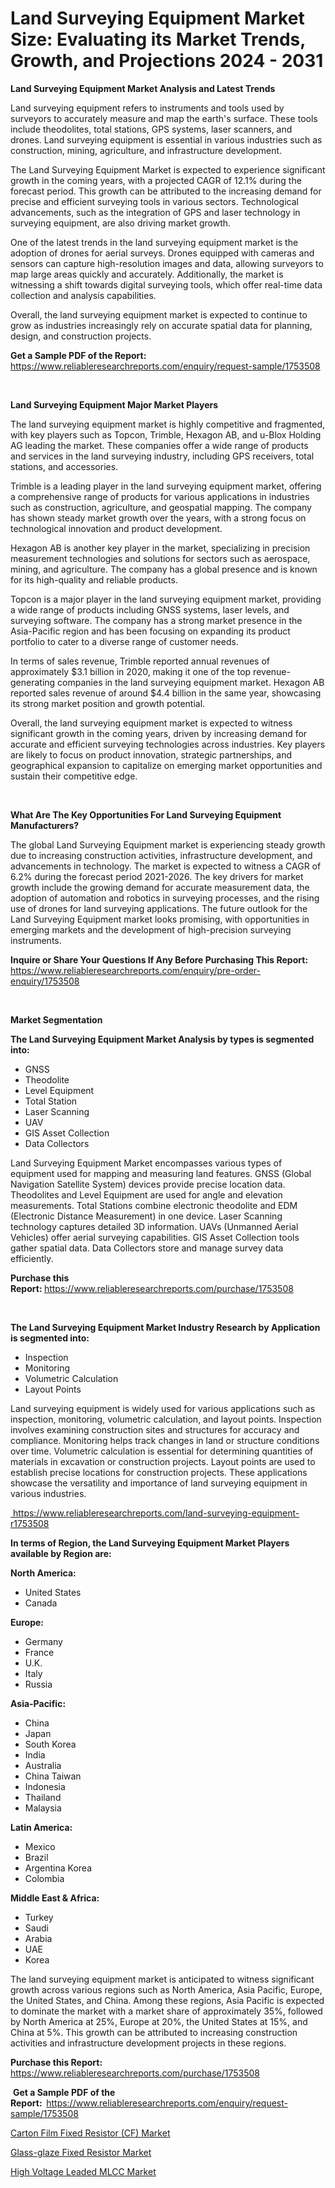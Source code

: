 <p><h1>Land Surveying Equipment Market Size: Evaluating its Market Trends, Growth, and Projections 2024 - 2031</h1></p><p><strong>Land Surveying Equipment Market Analysis and Latest Trends</strong></p>
<p><p>Land surveying equipment refers to instruments and tools used by surveyors to accurately measure and map the earth's surface. These tools include theodolites, total stations, GPS systems, laser scanners, and drones. Land surveying equipment is essential in various industries such as construction, mining, agriculture, and infrastructure development.</p><p>The Land Surveying Equipment Market is expected to experience significant growth in the coming years, with a projected CAGR of 12.1% during the forecast period. This growth can be attributed to the increasing demand for precise and efficient surveying tools in various sectors. Technological advancements, such as the integration of GPS and laser technology in surveying equipment, are also driving market growth.</p><p>One of the latest trends in the land surveying equipment market is the adoption of drones for aerial surveys. Drones equipped with cameras and sensors can capture high-resolution images and data, allowing surveyors to map large areas quickly and accurately. Additionally, the market is witnessing a shift towards digital surveying tools, which offer real-time data collection and analysis capabilities.</p><p>Overall, the land surveying equipment market is expected to continue to grow as industries increasingly rely on accurate spatial data for planning, design, and construction projects.</p></p>
<p><strong>Get a Sample PDF of the Report:&nbsp;</strong> <a href="https://www.reliableresearchreports.com/enquiry/request-sample/1753508">https://www.reliableresearchreports.com/enquiry/request-sample/1753508</a></p>
<p>&nbsp;</p>
<p><strong>Land Surveying Equipment Major Market Players</strong></p>
<p><p>The land surveying equipment market is highly competitive and fragmented, with key players such as Topcon, Trimble, Hexagon AB, and u-Blox Holding AG leading the market. These companies offer a wide range of products and services in the land surveying industry, including GPS receivers, total stations, and accessories.</p><p>Trimble is a leading player in the land surveying equipment market, offering a comprehensive range of products for various applications in industries such as construction, agriculture, and geospatial mapping. The company has shown steady market growth over the years, with a strong focus on technological innovation and product development.</p><p>Hexagon AB is another key player in the market, specializing in precision measurement technologies and solutions for sectors such as aerospace, mining, and agriculture. The company has a global presence and is known for its high-quality and reliable products.</p><p>Topcon is a major player in the land surveying equipment market, providing a wide range of products including GNSS systems, laser levels, and surveying software. The company has a strong market presence in the Asia-Pacific region and has been focusing on expanding its product portfolio to cater to a diverse range of customer needs.</p><p>In terms of sales revenue, Trimble reported annual revenues of approximately $3.1 billion in 2020, making it one of the top revenue-generating companies in the land surveying equipment market. Hexagon AB reported sales revenue of around $4.4 billion in the same year, showcasing its strong market position and growth potential.</p><p>Overall, the land surveying equipment market is expected to witness significant growth in the coming years, driven by increasing demand for accurate and efficient surveying technologies across industries. Key players are likely to focus on product innovation, strategic partnerships, and geographical expansion to capitalize on emerging market opportunities and sustain their competitive edge.</p></p>
<p>&nbsp;</p>
<p><strong>What Are The Key Opportunities For Land Surveying Equipment Manufacturers?</strong></p>
<p><p>The global Land Surveying Equipment market is experiencing steady growth due to increasing construction activities, infrastructure development, and advancements in technology. The market is expected to witness a CAGR of 6.2% during the forecast period 2021-2026. The key drivers for market growth include the growing demand for accurate measurement data, the adoption of automation and robotics in surveying processes, and the rising use of drones for land surveying applications. The future outlook for the Land Surveying Equipment market looks promising, with opportunities in emerging markets and the development of high-precision surveying instruments.</p></p>
<p><strong>Inquire or Share Your Questions If Any Before Purchasing This Report:</strong> <a href="https://www.reliableresearchreports.com/enquiry/pre-order-enquiry/1753508">https://www.reliableresearchreports.com/enquiry/pre-order-enquiry/1753508</a></p>
<p>&nbsp;</p>
<p><strong>Market Segmentation</strong></p>
<p><strong>The Land Surveying Equipment Market Analysis by types is segmented into:</strong></p>
<p><ul><li>GNSS</li><li>Theodolite</li><li>Level Equipment</li><li>Total Station</li><li>Laser Scanning</li><li>UAV</li><li>GIS Asset Collection</li><li>Data Collectors</li></ul></p>
<p><p>Land Surveying Equipment Market encompasses various types of equipment used for mapping and measuring land features. GNSS (Global Navigation Satellite System) devices provide precise location data. Theodolites and Level Equipment are used for angle and elevation measurements. Total Stations combine electronic theodolite and EDM (Electronic Distance Measurement) in one device. Laser Scanning technology captures detailed 3D information. UAVs (Unmanned Aerial Vehicles) offer aerial surveying capabilities. GIS Asset Collection tools gather spatial data. Data Collectors store and manage survey data efficiently.</p></p>
<p><strong>Purchase this Report:&nbsp;</strong><a href="https://www.reliableresearchreports.com/purchase/1753508">https://www.reliableresearchreports.com/purchase/1753508</a></p>
<p>&nbsp;</p>
<p><strong>The Land Surveying Equipment Market Industry Research by Application is segmented into:</strong></p>
<p><ul><li>Inspection</li><li>Monitoring</li><li>Volumetric Calculation</li><li>Layout Points</li></ul></p>
<p><p>Land surveying equipment is widely used for various applications such as inspection, monitoring, volumetric calculation, and layout points. Inspection involves examining construction sites and structures for accuracy and compliance. Monitoring helps track changes in land or structure conditions over time. Volumetric calculation is essential for determining quantities of materials in excavation or construction projects. Layout points are used to establish precise locations for construction projects. These applications showcase the versatility and importance of land surveying equipment in various industries.</p></p>
<p><a href="https://www.reliableresearchreports.com/land-surveying-equipment-r1753508">&nbsp;https://www.reliableresearchreports.com/land-surveying-equipment-r1753508</a></p>
<p><strong>In terms of Region, the Land Surveying Equipment Market Players available by Region are:</strong></p>
<p>
    <p> <strong> North America: </strong>
        <ul>
            <li>United States</li>
            <li>Canada</li>
        </ul>
        </p> 
    <p> <strong> Europe: </strong>
        <ul>
            <li>Germany</li>
            <li>France</li>
            <li>U.K.</li>
            <li>Italy</li>
            <li>Russia</li>
        </ul>
        </p> 
    <p> <strong> Asia-Pacific: </strong>
        <ul>
            <li>China</li>
            <li>Japan</li>
            <li>South Korea</li>
            <li>India</li>
            <li>Australia</li>
            <li>China Taiwan</li>
            <li>Indonesia</li>
            <li>Thailand</li>
            <li>Malaysia</li>
        </ul>
        </p> 
    <p> <strong> Latin America: </strong>
        <ul>
            <li>Mexico</li>
            <li>Brazil</li>
            <li>Argentina Korea</li>
            <li>Colombia</li>
        </ul>
        </p> 
    <p> <strong> Middle East & Africa: </strong>
        <ul>
            <li>Turkey</li>
            <li>Saudi</li>
            <li>Arabia</li>
            <li>UAE</li>
            <li>Korea</li>
        </ul>
    </p>
    </p>
<p><p>The land surveying equipment market is anticipated to witness significant growth across various regions such as North America, Asia Pacific, Europe, the United States, and China. Among these regions, Asia Pacific is expected to dominate the market with a market share of approximately 35%, followed by North America at 25%, Europe at 20%, the United States at 15%, and China at 5%. This growth can be attributed to increasing construction activities and infrastructure development projects in these regions.</p></p>
<p><strong>Purchase this Report: </strong><a href="https://www.reliableresearchreports.com/purchase/1753508">https://www.reliableresearchreports.com/purchase/1753508</a></p>
<p>&nbsp;<strong>Get a Sample PDF of the Report:&nbsp;&nbsp;</strong><a href="https://www.reliableresearchreports.com/enquiry/request-sample/1753508">https://www.reliableresearchreports.com/enquiry/request-sample/1753508</a></p>
<p><strong></strong></p>
<p><p><a href="https://github.com/widyafarer/Market-Research-Report-List-1/blob/main/carton-film-fixed-resistor-cf-market.md">Carton Film Fixed Resistor (CF) Market</a></p><p><a href="https://github.com/nyahMertz1928/Market-Research-Report-List-1/blob/main/glass-glaze-fixed-resistor-market.md">Glass-glaze Fixed Resistor Market</a></p><p><a href="https://github.com/sydneyHaley871/Market-Research-Report-List-1/blob/main/high-voltage-leaded-mlcc-market.md">High Voltage Leaded MLCC Market</a></p></p>